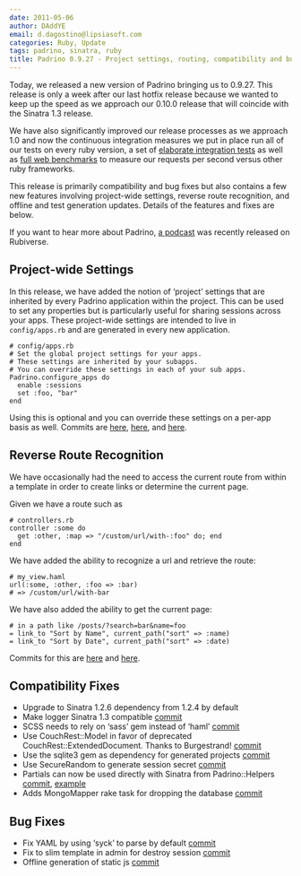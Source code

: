 ```yaml
---
date: 2011-05-06
author: DAddYE
email: d.dagostino@lipsiasoft.com
categories: Ruby, Update
tags: padrino, sinatra, ruby
title: Padrino 0.9.27 - Project settings, routing, compatibility and bug fixes
---
```


Today, we released a new version of Padrino bringing us to 0.9.27. This release is only a week after our last hotfix release because we wanted to keep up the speed as we approach our 0.10.0 release that will coincide with the Sinatra 1.3 release.

We have also significantly improved our release processes as we approach 1.0 and now the continuous integration measures we put in place run all of our tests on every ruby version, a set of [elaborate integration tests](https://github.com/padrino/padrino-integration) as well as [full web benchmarks](https://github.com/DAddYE/web-frameworks-benchmark/tree/more_advanced) to measure our requests per second versus other ruby frameworks.

This release is primarily compatibility and bug fixes but also contains a few new features involving project-wide settings, reverse route recognition, and offline and test generation updates. Details of the features and fixes are below.

If you want to hear more about Padrino, [a podcast](http://rubiverse.com/podcasts/10-nathan-esquenazi-on-padrino) was recently released on Rubiverse.

<break>

## Project-wide Settings

In this release, we have added the notion of ‘project’ settings that are inherited by every Padrino application within the project. This can be used to set any properties but is particularly useful for sharing sessions across your apps. These project-wide settings are intended to live in `config/apps.rb` and are generated in every new application.

    # config/apps.rb
    # Set the global project settings for your apps. 
    # These settings are inherited by your subapps. 
    # You can override these settings in each of your sub apps.    
    Padrino.configure_apps do
      enable :sessions
      set :foo, "bar"
    end

Using this is optional and you can override these settings on a per-app basis as well. Commits are [here](https://github.com/padrino/padrino-framework/commit/3b04e489ff7477ab28fbca2ded503f3efdde77f3), [here](https://github.com/padrino/padrino-framework/commit/0825b6bf9ae337f5860a3a3cfe5662b646927f03), and [here](https://github.com/padrino/padrino-framework/commit/99033a8a368eb9942daf6b5af174857bd38948e6).

## Reverse Route Recognition

We have occasionally had the need to access the current route from within a template in order to create links or determine the current page.

Given we have a route such as

    # controllers.rb
    controller :some do
      get :other, :map => "/custom/url/with-:foo" do; end
    end

We have added the ability to recognize a url and retrieve the route:

    # my_view.haml
    url(:some, :other, :foo => :bar)
    # => /custom/url/with-bar

We have also added the ability to get the current page:

    # in a path like /posts/?search=bar&name=foo
    = link_to "Sort by Name", current_path("sort" => :name)
    = link_to "Sort by Date", current_path("sort" => :date)

Commits for this are [here](https://github.com/padrino/padrino-framework/commit/c0b23620e08917928fd445b27575ddae3fbfb494) and [here](https://github.com/padrino/padrino-framework/commit/221ae9f53fd3e9603c9acf2d22f18b08b3d00ba6).

## Compatibility Fixes

-   Upgrade to Sinatra 1.2.6 dependency from 1.2.4 by default
-   Make logger Sinatra 1.3 compatible [commit](https://github.com/padrino/padrino-framework/commit/1ea322e3c74d2c15fac1a67d208670f544984d9b)
-   SCSS needs to rely on ‘sass’ gem instead of ‘haml’ [commit](https://github.com/padrino/padrino-framework/commit/a7758e62e6acdb4cd6f5e00d89595d79f4b01607)
-   Use CouchRest::Model in favor of deprecated CouchRest::ExtendedDocument. Thanks to Burgestrand! [commit](https://github.com/padrino/padrino-framework/commit/8fc910e7fa6dbf41f06cb5a14d97a8988ad6d699)
-   Use the sqlite3 gem as dependency for generated projects [commit](https://github.com/padrino/padrino-framework/commit/8e7ea0081a68bc0ffedc186f62c131835d17124d)
-   Use SecureRandom to generate session secret [commit](https://github.com/padrino/padrino-framework/commit/7770883d3b486342070eb159ab57ffda0f7206e5)
-   Partials can now be used directly with Sinatra from Padrino::Helpers [commit](https://github.com/padrino/padrino-framework/commit/0507fe3910beea2bf268d9ca746349099c35415a), [example](https://gist.github.com/956825)
-   Adds MongoMapper rake task for dropping the database [commit](https://github.com/padrino/padrino-framework/commit/0a9eaae1d3aff47954836bebcd5ae21f74c9a7b2)

## Bug Fixes

-   Fix YAML by using ‘syck’ to parse by default [commit](https://github.com/padrino/padrino-framework/commit/a3bc92488b96bc34c3ab6d34498c5ebdeef006b0)
-   Fix to slim template in admin for destroy session [commit](https://github.com/padrino/padrino-framework/commit/5ebf0292ca8a974910d587a7b5c2a0203eac56a6)
-   Offline generation of static js [commit](https://github.com/padrino/padrino-framework/commit/e2069fe19cc5c02ee27620157eedd519555adcb9)